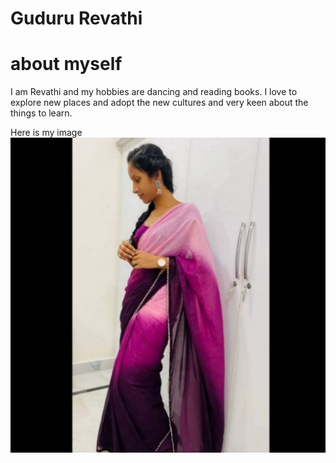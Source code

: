 # Guduru Revathi
# about myself
I am Revathi and my hobbies are dancing and reading books. I love to explore new places and adopt the new cultures and very keen about the things to learn.

Here is my image
![Image](IMG_20220611_174056_551.jpg)



